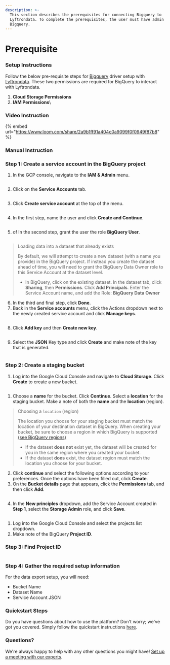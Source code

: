 ```yaml
---
description: >-
  This section describes the prerequisites for connecting Bigquery to
  Lyftrondata. To complete the prerequisites, the user must have admin access to
  Bigquery.
---
```


# Prerequisite

### Setup Instructions

Follow the below pre-requisite steps for [Bigquery](https://www.lyftrondata.com/integration/data-warehouse/google-bigquery/) driver setup with [Lyftrondata](https://www.lyftrondata.com). These two permissions are required for BigQuery to interact with Lyftrondata.

1. **Cloud Storage Permissions**
2. **IAM Permissions**\


### Video Instruction

{% embed url="https://www.loom.com/share/2a9b1ff91a404c0a9099f0f0949f87b8" %}

### Manual Instruction

### Step 1: Create a service account in the BigQuery project

1. In the GCP console, navigate to the **IAM & Admin** menu.

<figure><img src="https://storage.googleapis.com/prequel_docs/images/gcp-iam-admin-full.png" alt=""><figcaption></figcaption></figure>

2. Click on the **Service Accounts** tab.

<figure><img src="../../.gitbook/assets/image.png" alt=""><figcaption></figcaption></figure>

3. Click **Create service account** at the top of the menu.

<figure><img src="https://storage.googleapis.com/prequel_docs/images/gcp-create-service-account-menu.png" alt=""><figcaption></figcaption></figure>

4. In the first step, name the user and click **Create and Continue**.

<figure><img src="../../.gitbook/assets/image (2).png" alt=""><figcaption></figcaption></figure>

5. of In the second step, grant the user the role **BigQuery User**.

<figure><img src="../../.gitbook/assets/image (3).png" alt=""><figcaption></figcaption></figure>

> Loading data into a dataset that already exists
>
> By default, we will attempt to create a new dataset (with a name you provide) in the BigQuery project. If instead you create the dataset ahead of time, you will need to grant the BigQuery Data Owner role to this Service Account at the dataset level.
>
> * In BigQuery, click on the existing dataset. In the dataset tab, click **Sharing**, then **Permissions**. Click **Add Principals**. Enter the Service Account name, and add the Role: **BigQuery Data Owner**

6. In the third and final step, click **Done**.
7. Back in the **Service accounts** menu, click the Actions dropdown next to the newly created service account and click **Manage keys**.

<figure><img src="../../.gitbook/assets/image (4).png" alt=""><figcaption></figcaption></figure>

8. Click **Add key** and then **Create new key**.

<figure><img src="../../.gitbook/assets/image (5).png" alt=""><figcaption></figcaption></figure>

9. Select the **JSON** Key type and click **Create** and make note of the key that is generated.

<figure><img src="../../.gitbook/assets/image (6).png" alt=""><figcaption></figcaption></figure>

### Step 2: Create a staging bucket

1. Log into the Google Cloud Console and navigate to **Cloud Storage**. Click **Create** to create a new bucket.

<figure><img src="../../.gitbook/assets/image (7).png" alt=""><figcaption></figcaption></figure>

1. Choose a **name** for the bucket. Click **Continue**. Select a **location** for the staging bucket. Make a note of both the **name** and the **location** (region).

> Choosing a `location` (region)
>
> The location you choose for your staging bucket must match the location of your destination dataset in BigQuery. When creating your bucket, be sure to choose a region in which BigQuery is supported [(see BigQuery regions)](https://cloud.google.com/bigquery/docs/locations)
>
> * If the dataset **does not** exist yet, the dataset will be created for you in the same region where you created your bucket.
> * If the dataset **does** exist, the dataset region must match the location you choose for your bucket.

2. Click **continue** and select the following options according to your preferences. Once the options have been filled out, click **Create**.
3. On the **Bucket details** page that appears, click the **Permissions** tab, and then click **Add**.

<figure><img src="../../.gitbook/assets/image (8).png" alt=""><figcaption></figcaption></figure>

4. In the **New principles** dropdown, add the Service Account created in **Step 1**, select the **Storage Admin** role, and click **Save**.

<figure><img src="../../.gitbook/assets/image (9).png" alt=""><figcaption></figcaption></figure>

1. Log into the Google Cloud Console and select the projects list dropdown.
2. Make note of the BigQuery **Project ID**.

### Step 3: Find Project ID

<figure><img src="../../.gitbook/assets/image (10).png" alt=""><figcaption></figcaption></figure>

### Step 4: Gather the required setup information

For the data export setup, you will need:

* Bucket Name
* Dataset Name
* Service Account JSON

### Quickstart Steps

Do you have questions about how to use the platform? Don't worry; we've got you covered. Simply follow the quickstart instructions [here](./).

### Questions? <a href="#questions" id="questions"></a>

We're always happy to help with any other questions you might have! [Set up a meeting with our experts](https://www.lyftrondata.com/book-a-meeting/).
